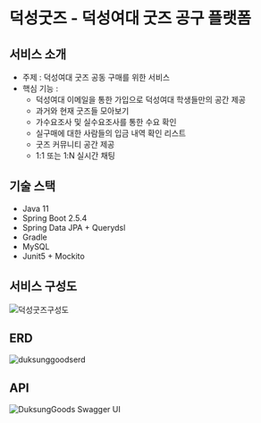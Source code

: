 # 덕성굿즈 - 덕성여대 굿즈 공구 플랫폼

## 서비스 소개
* 주제 : 덕성여대 굿즈 공동 구매를 위한 서비스
* 핵심 기능 : 
    * 덕성여대 이메일을 통한 가입으로 덕성여대 학생들만의 공간 제공
    * 과거와 현재 굿즈들 모아보기
    * 가수요조사 및 실수요조사를 통한 수요 확인
    * 실구매에 대한 사람들의 입금 내역 확인 리스트
    * 굿즈 커뮤니티 공간 제공
    * 1:1 또는 1:N 실시간 채팅

## 기술 스택
- Java 11
- Spring Boot 2.5.4
- Spring Data JPA + Querydsl
- Gradle
- MySQL
- Junit5 + Mockito

## 서비스 구성도
![덕성굿즈구성도](https://user-images.githubusercontent.com/43838022/160760342-8b1c0ecc-f82f-4bb1-b5a2-1a1a3ac5efdd.png)

## ERD
![duksunggoodserd](https://user-images.githubusercontent.com/43838022/158006967-fc0afd21-ae5c-444e-ab31-1823f1741178.png)

## API
![DuksungGoods Swagger UI](https://user-images.githubusercontent.com/43838022/159965327-6e372cbb-0c69-414d-b498-15caf71e99b3.png)
